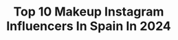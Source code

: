 ---
title: Top 10 Makeup Instagram Influencers In Spain In 2024
description: >-
  Find top makeup Instagram influencers in Spain in 2024. Most popular hashtags: #makeup #cosplay #cosplaygirl #cosplayer.
platform: Instagram
hits: 909
text_top: Identify the most popular Instagram profiles on inBeat.
text_bottom: Our platform holds 909 Instagram influencers like this in Spain for you to collaborate.
profiles:
  - username: "rociolpez_"
    fullname: >-
      Rocío López
    bio: >-
      Skincare, Makeup & Hair Tips 💫 Infinite Glow 💫 rociolopez.prm@gmail.com 💌
    location: "Spain"
    followers: 269195
    engagement: 1120
    commentsToLikes: 0.015642
    id: ck6tkqmwf57su0j71qpfp4ilm
    verified: false
    hashtags: "#kbeauty, #beautyessential, #pesta, #tipsdebelleza"
  - username: "saraherrera_mua"
    fullname: >-
      Sara Herrera
    bio: >-
      Makeup Artist Pedagoga Libros 📖 Tenerife 🇮🇨 ✉️saraherrera@tangentedigital.es ✉️futumakeup@gmail.com ✉️ novias: saraherreramua@gmail.com
    location: "Spain"
    followers: 31465
    engagement: 434
    commentsToLikes: 0.031399
    id: ck5zznrruc3420i142r1fq6ns
    verified: false
    hashtags: "#casarseencanarias, #islascanarias, #tenerife, #noviastenerife"
  - username: "jaratotto"
    fullname: >-
      Jara Tottò
    bio: >-
      Maquilladora Pro 🌿 Cuenta Fitness 🏋🏻‍♀️>> @testarossafit Photo & Makeup Lover 🤎 jaram.makeup@gmail.com 📩
    location: "Spain"
    followers: 11129
    engagement: 543
    commentsToLikes: 0.020544
    id: clo09mm7h9dvd0j08rj7kd1ka
    verified: false
    hashtags: "#makeupartists, #makeup, #makeupidea, #makeuplovers"
  - username: "srta_raquel28"
    fullname: >-
      Raquel Rodríguez
    bio: >-
      🌸Makeup & lifestyle💫 Todas mis redes ⬇️ aquí ⬇️
    location: "Spain"
    followers: 153143
    engagement: 471
    commentsToLikes: 0.027728
    id: ck0vw6t2msd8v0i19vu68964q
    verified: false
    hashtags: "#nailstutorial, #festival, #look, #nails"
  - username: "alessaberry"
    fullname: >-
      Alessa Berry
    bio: >-
      Not your average Makeup Artist 💕 Conviértete en una fresita 🍓 Tutoriales | Lifestyle | Anime | Gaming
    location: "Spain"
    followers: 34972
    engagement: 401
    commentsToLikes: 0.043134
    id: ck55join6xfog0i112jllj7m8
    verified: false
    hashtags: "#pinkhair, #hotgirlsummer, #malaga, #fantasy"
  - username: "skullcaramel"
    fullname: >-
      🌸 🅢 🌸
    bio: >-
      💖cosplay & makeup (she/her) 🌍SKZ World Domination (Spain-Asturias) 💌Collab/Sponsorship (Tiktok +121K) ✨HoYoverse CC 🫶🏻NextCon FICZONE
    location: "Spain"
    followers: 12417
    engagement: 612
    commentsToLikes: 0.009812
    id: ckwef1akmn0ah0j233ug23tcp
    verified: false
    hashtags: "#cosplayphotography, #genshin, #anime, #genshinimpactcosplay"
  - username: "pablomaciasr"
    fullname: >-
      PABLO MACÍAS
    bio: >-
      Makeup Artist & Hair Stylist. LA/ MIA/ NY/ Europe/ Middle East @ghdspain @goldwell_es @goldwellpro_es Ambassador Representation: silvia@primatm.com
    location: "Spain"
    followers: 188532
    engagement: 602
    commentsToLikes: 0.020789
    id: ck5bzai51qrjw0i11lkmfa5sw
    verified: false
    hashtags: "#bfa, #cindykimberly, #anitta, #pablomaciasr"
  - username: "labibitches"
    fullname: >-
      LA BIBI ❌ INSIDERS ❌
    bio: >-
      MAKEUP ARTIST💕💄 BAD INFLUENCER & FOLCLÓRICA YEYÉ🔪 🤍SOY UNA VIRGEN DE MURILLO🤍 🌹Más Madrileña que La Cibeles 💌Contact: freebibicontact@gmail.com
    location: "Spain"
    followers: 78778
    engagement: 390
    commentsToLikes: 0.051528
    id: ck6ui8d35dnc60j713ps1kzye
    verified: false
    hashtags: "#makeup, #makeupchallenge, #sneakersinspiredme, #rupaul"
  - username: "enmisstrece"
    fullname: >-
      EnmiSStrece - Yoana
    bio: >-
      Moda - belleza - maternidad - viajes - fotografía   Diego-Vega @enssustrece 🤵🏽👰🏽 ✉ enmisstrece@bellevilleagency.com #moda #fashion #makeup
    location: "Spain"
    followers: 214716
    engagement: 329
    commentsToLikes: 0.210039
    id: ck5q3mvp1lhw70i11ahhz8gua
    verified: false
    hashtags: "#conforama, #conforamaespa, #halloween"
  - username: "yaizaperez"
    fullname: >-
      y a i z a 🥀 p é r e z
    bio: >-
      📍 Bilbao (Spain) 🎨Drawing 🧝🏻‍♀️ Cosplay 💄Makeup 📽️ TikTok : yaizaperezs
    location: "Spain"
    followers: 42845
    engagement: 323
    commentsToLikes: 0.050577
    id: ck6ufv0kszakz0j71mmpy395a
    verified: false
    hashtags: "#pokemon, #pokemongo, #artistsoninstagram, #makeuplook"
---